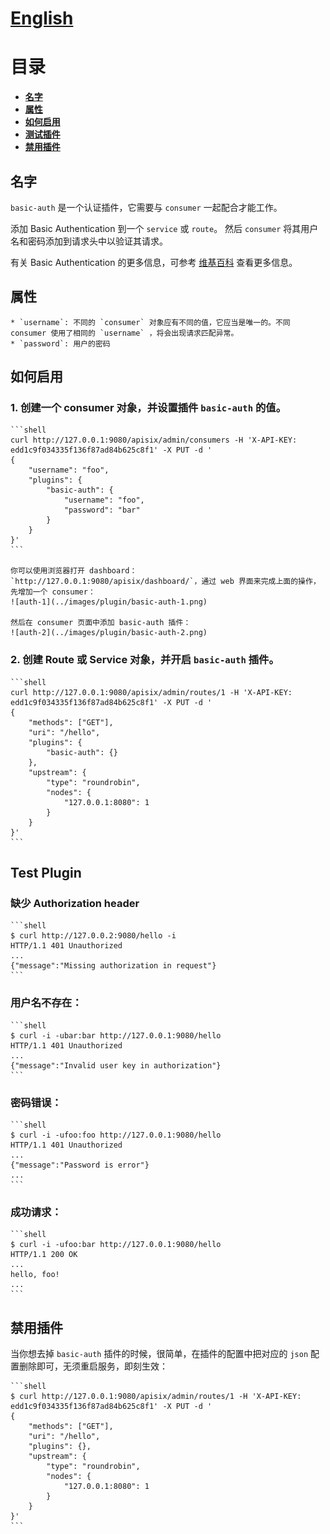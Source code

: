 <!--
#
# Licensed to the Apache Software Foundation (ASF) under one or more
# contributor license agreements.  See the NOTICE file distributed with
# this work for additional information regarding copyright ownership.
# The ASF licenses this file to You under the Apache License, Version 2.0
# (the "License"); you may not use this file except in compliance with
# the License.  You may obtain a copy of the License at
#
#     http://www.apache.org/licenses/LICENSE-2.0
#
# Unless required by applicable law or agreed to in writing, software
# distributed under the License is distributed on an "AS IS" BASIS,
# WITHOUT WARRANTIES OR CONDITIONS OF ANY KIND, either express or implied.
# See the License for the specific language governing permissions and
# limitations under the License.
#
-->

# [English](basic-auth.md)

# 目录

- [**名字**](#名字)
- [**属性**](#属性)
- [**如何启用**](#如何启用)
- [**测试插件**](#测试插件)
- [**禁用插件**](#禁用插件)

## 名字

`basic-auth` 是一个认证插件，它需要与 `consumer` 一起配合才能工作。

添加 Basic Authentication 到一个 `service` 或 `route`。 然后 `consumer` 将其用户名和密码添加到请求头中以验证其请求。

有关 Basic Authentication 的更多信息，可参考 [维基百科](https://en.wikipedia.org/wiki/Basic_access_authentication) 查看更多信息。

## 属性

    * `username`: 不同的 `consumer` 对象应有不同的值，它应当是唯一的。不同 consumer 使用了相同的 `username` ，将会出现请求匹配异常。
    * `password`: 用户的密码

## 如何启用

### 1. 创建一个 consumer 对象，并设置插件 `basic-auth` 的值。  

    ```shell
    curl http://127.0.0.1:9080/apisix/admin/consumers -H 'X-API-KEY: edd1c9f034335f136f87ad84b625c8f1' -X PUT -d '
    {
        "username": "foo",
        "plugins": {
            "basic-auth": {
                "username": "foo",
                "password": "bar"
            }
        }
    }'
    ```

    你可以使用浏览器打开 dashboard：`http://127.0.0.1:9080/apisix/dashboard/`，通过 web 界面来完成上面的操作，先增加一个 consumer：
    ![auth-1](../images/plugin/basic-auth-1.png)

    然后在 consumer 页面中添加 basic-auth 插件：
    ![auth-2](../images/plugin/basic-auth-2.png)

### 2. 创建 Route 或 Service 对象，并开启 `basic-auth` 插件。

    ```shell
    curl http://127.0.0.1:9080/apisix/admin/routes/1 -H 'X-API-KEY: edd1c9f034335f136f87ad84b625c8f1' -X PUT -d '
    {
        "methods": ["GET"],
        "uri": "/hello",
        "plugins": {
            "basic-auth": {}
        },
        "upstream": {
            "type": "roundrobin",
            "nodes": {
                "127.0.0.1:8080": 1
            }
        }
    }'
    ```

## Test Plugin

### 缺少 Authorization header

    ```shell
    $ curl http://127.0.0.2:9080/hello -i
    HTTP/1.1 401 Unauthorized
    ...
    {"message":"Missing authorization in request"}
    ```

### 用户名不存在：

    ```shell
    $ curl -i -ubar:bar http://127.0.0.1:9080/hello
    HTTP/1.1 401 Unauthorized
    ...
    {"message":"Invalid user key in authorization"}
    ```

### 密码错误：

    ```shell
    $ curl -i -ufoo:foo http://127.0.0.1:9080/hello
    HTTP/1.1 401 Unauthorized
    ...
    {"message":"Password is error"}
    ...
    ```

### 成功请求：

    ```shell
    $ curl -i -ufoo:bar http://127.0.0.1:9080/hello
    HTTP/1.1 200 OK
    ...
    hello, foo!
    ...
    ```

## 禁用插件

当你想去掉 `basic-auth` 插件的时候，很简单，在插件的配置中把对应的 `json` 配置删除即可，无须重启服务，即刻生效：

    ```shell
    $ curl http://127.0.0.1:9080/apisix/admin/routes/1 -H 'X-API-KEY: edd1c9f034335f136f87ad84b625c8f1' -X PUT -d '
    {
        "methods": ["GET"],
        "uri": "/hello",
        "plugins": {},
        "upstream": {
            "type": "roundrobin",
            "nodes": {
                "127.0.0.1:8080": 1
            }
        }
    }'
    ```
